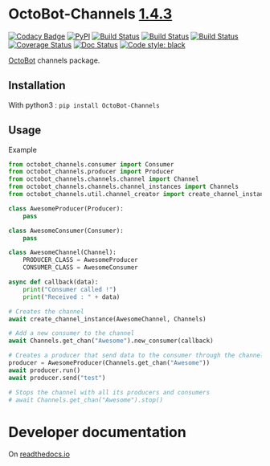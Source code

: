 # OctoBot-Channels [1.4.3](https://github.com/Drakkar-Software/OctoBot-Channels/blob/master/CHANGELOG.md)
[![Codacy Badge](https://api.codacy.com/project/badge/Grade/d6bc3f05475c463189dbd509cfc94afe)](https://app.codacy.com/gh/Drakkar-Software/OctoBot-Channels?utm_source=github.com&utm_medium=referral&utm_content=Drakkar-Software/OctoBot-Channels&utm_campaign=Badge_Grade_Dashboard)
[![PyPI](https://img.shields.io/pypi/v/OctoBot-Channels.svg)](https://pypi.python.org/pypi/OctoBot-Channels/)
[![Build Status](https://api.travis-ci.com/Drakkar-Software/OctoBot-Channels.svg?branch=master)](https://travis-ci.com/Drakkar-Software/OctoBot-Channels) 
[![Build Status](https://dev.azure.com/drakkarsoftware/OctoBot-Channels/_apis/build/status/Drakkar-Software.OctoBot-Channels?branchName=master)](https://dev.azure.com/drakkarsoftware/OctoBot-Channels/_build/latest?definitionId=3&branchName=master)
[![Build Status](https://cloud.drone.io/api/badges/Drakkar-Software/OctoBot-Channels/status.svg)](https://cloud.drone.io/Drakkar-Software/OctoBot-Channels)
[![Coverage Status](https://coveralls.io/repos/github/Drakkar-Software/OctoBot-Channels/badge.svg?branch=master)](https://coveralls.io/github/Drakkar-Software/OctoBot-Channels?branch=master)
[![Doc Status](https://readthedocs.org/projects/octobot-channels/badge/?version=stable)](https://octobot-channels.readthedocs.io/en/stable/?badge=stable)
[![Code style: black](https://img.shields.io/badge/code%20style-black-000000.svg)](https://github.com/psf/black)

[OctoBot](https://github.com/Drakkar-Software/OctoBot) channels package.

## Installation
With python3 : `pip install OctoBot-Channels`

## Usage
Example
```python
from octobot_channels.consumer import Consumer
from octobot_channels.producer import Producer
from octobot_channels.channels.channel import Channel
from octobot_channels.channels.channel_instances import Channels
from octobot_channels.util.channel_creator import create_channel_instance

class AwesomeProducer(Producer):
    pass

class AwesomeConsumer(Consumer):
    pass

class AwesomeChannel(Channel):
    PRODUCER_CLASS = AwesomeProducer
    CONSUMER_CLASS = AwesomeConsumer

async def callback(data):
    print("Consumer called !")
    print("Received : " + data)

# Creates the channel
await create_channel_instance(AwesomeChannel, Channels)

# Add a new consumer to the channel
await Channels.get_chan("Awesome").new_consumer(callback)

# Creates a producer that send data to the consumer through the channel
producer = AwesomeProducer(Channels.get_chan("Awesome"))
await producer.run()
await producer.send("test")

# Stops the channel with all its producers and consumers
# await Channels.get_chan("Awesome").stop()
```

# Developer documentation
On [readthedocs.io](https://octobot-channels.readthedocs.io/en/latest/)
